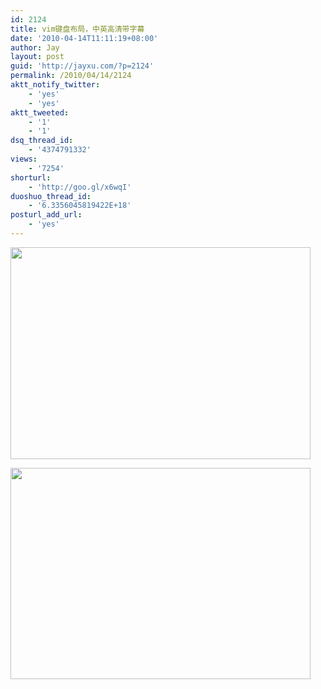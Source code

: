 ```yaml
---
id: 2124
title: vim键盘布局，中英高清带字幕
date: '2010-04-14T11:11:19+08:00'
author: Jay
layout: post
guid: 'http://jayxu.com/?p=2124'
permalink: /2010/04/14/2124
aktt_notify_twitter:
    - 'yes'
    - 'yes'
aktt_tweeted:
    - '1'
    - '1'
dsq_thread_id:
    - '4374791332'
views:
    - '7254'
shorturl:
    - 'http://goo.gl/x6wqI'
duoshuo_thread_id:
    - '6.3356045819422E+18'
posturl_add_url:
    - 'yes'
---
```


<a href="http://jayxu.com/log/wp-content/uploads/2010/04/vi-vim-cheat-sheet.gif"><img class="alignnone size-medium wp-image-2125" title="vi-vim-cheat-sheet" src="http://jayxu.com/log/wp-content/uploads/2010/04/vi-vim-cheat-sheet.gif" alt="" width="480" height="339" /></a>

<a href="http://jayxu.com/log/wp-content/uploads/2010/04/vim_go.png"><img class="alignnone size-medium wp-image-2126" title="vim_go" src="http://jayxu.com/log/wp-content/uploads/2010/04/vim_go.png" alt="" width="480" height="338" /></a>